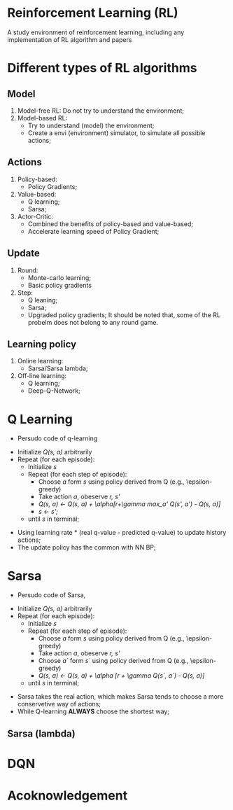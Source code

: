 # Reinforcement Learning (RL)
A study environment of reinforcement learning, including any implementation of RL algorithm and papers


# Different types of RL algorithms
## Model
1. Model-free RL: Do not try to understand the environment;
2. Model-based RL:
    * Try to understand (model) the environment;
    * Create a envi (environment) simulator, to simulate all possible actions;

## Actions
1. Policy-based: 
    * Policy Gradients;
2. Value-based:
    * Q learning;
    * Sarsa;
3. Actor-Critic:
    * Combined the benefits of policy-based and value-based;
    * Accelerate learning speed of Policy Gradient;

## Update
1. Round:
    * Monte-carlo learning;
    * Basic policy gradients
2. Step:
    * Q leaning;
    * Sarsa;
    * Upgraded policy gradients;
It should be noted that, some of the RL probelm does not belong to any round game.

## Learning policy
1. Online learning:
    * Sarsa/Sarsa lambda;
2. Off-line learning:
    * Q learning;
    * Deep-Q-Network;


# Q Learning
* Persudo code of q-learning
- Initialize *Q(s, a)* arbitrarily  
- Repeat (for each episode):  
    - Initialize *s*  
    - Repeat (for each step of episode):  
        - Choose *a* form *s* using policy derived from Q (e.g., \epsilon-greedy)  
        - Take action *a*, obeserve *r, s'*  
        - *Q(s, a) <- Q(s, a) + \alpha\[r+\gamma max_a' Q(s', a') - Q(s, a)\]*  
        - *s <- s';*  
    - until *s* in terminal;   


* Using learning rate * (real q-value - predicted q-value) to update history actions;  
* The update policy has the common with NN BP;


# Sarsa
* Persudo code of Sarsa,   
- Initialize *Q(s, a)* arbitrarily  
- Repeat (for each episode):  
    - Initialize *s*  
    - Repeat (for each step of episode):  
        - Choose *a* form *s* using policy derived from Q (e.g., \epsilon-greedy)  
        - Take action *a*, obeserve *r, s'*  
        - Choose *a\`* form *s\`* using policy derived from Q (e.g., \epsilon-greedy)  
        - *Q(s, a) <- Q(s, a) + \alpha [r + \gamma Q(s\`, a\`) - Q(s, a)]*
    - until *s* in terminal;   


* Sarsa takes the real action, which makes Sarsa tends to choose a more conservetive way of actions;
* While Q-learning **ALWAYS** choose the shortest way;
## Sarsa (lambda)

# DQN






# Acoknowledgement




